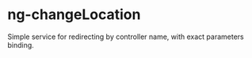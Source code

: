 ng-changeLocation
=================

Simple service for redirecting by controller name, with exact parameters binding.
